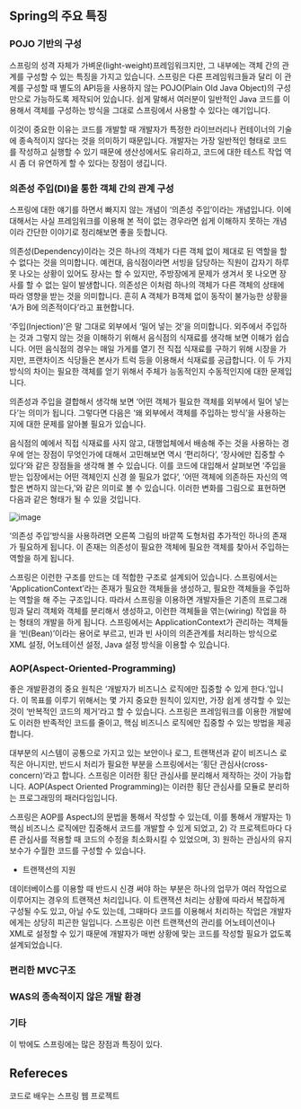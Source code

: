 ## Spring의 주요 특징

### POJO 기반의 구성

스프링의 성격 자체가 가벼운(light-weight)프레임워크지만, 그 내부에는 객체 간의 관계를 구성할 수 있는 특징을 가지고 있습니다. 스프링은 다른 프레임워크들과 달리 이 관계를 구성할 때 별도의 API등을 사용하지 않는 POJO(Plain Old Java Object)의 구성만으로 가능하도록 제작되어 있습니다. 쉽게 말해서 여러분이 일반적인 Java 코드를 이용해서 객체를 구성하는 방식을 그대로 스프링에서 사용할 수 있다는 얘기입니다.

이것이 중요한 이유는 코드를 개발할 때 개발자가 특정한 라이브러리나 컨테이너의 기술에 종속적이지 않다는 것을 의미하기 때문입니다. 개발자는 가장 일반적인 형태로 코드를 작성하고 실행할 수 있기 때문에 생산성에서도 유리하고, 코드에 대한 테스트 작업 역시 좀 더 유연하게 할 수 있다는 장점이 생깁니다.

### 의존성 주입(DI)을 통한 객체 간의 관계 구성

스프링에 대한 얘기를 하면서 빠지지 않는 개념이 ‘의존성 주입’이라는 개념입니다. 이에 대해서는 사실 프레임워크를 이용해 본 적이 없는 경우라면 쉽게 이해하지 못하는 개념이라 간단한 이야기로 정리해보면 좋을 듯합니다.

의존성(Dependency)이라는 것은 하나의 객체가 다른 객체 없이 제대로 된 역할을 할 수 없다는 것을 의미합니다. 예컨대, 음식점이라면 서빙을 담당하는 직원이 갑자기 하루 못 나오는 상황이 있어도 장사는 할 수 있지만, 주방장에게 문제가 생겨서 못 나오면 장사를 할 수 없는 일이 발생합니다. 의존성은 이처럼 하나의 객체가 다른 객체의 상태에 따라 영향을 받는 것을 의미합니다. 흔히 A 객체가 B객체 없이 동작이 불가능한 상황을 ‘A가 B에 의존적이다’라고 표현합니다.

‘주입(Injection)’은 말 그대로 외부에서 ‘밀어 넣는 것’을 의미합니다. 외주에서 주입하는 것과 그렇지 않는 것을 이해하기 위해서 음식점의 식재료를 생각해 보면 이해가 쉽습니다. 어떤 음식점의 경우는 매일 가게를 열기 전 직접 식재료를 구하기 위해 시장을 가지만, 프랜차이즈 식당들은 본사가 트럭 등을 이용해서 식재료를 공급합니다. 이 두 가지 방식의 차이는 필요한 객체를 얻기 위해서 주체가 능동적인지 수동적인지에 대한 문제입니다.

의존성과 주입을 결합해서 생각해 보면 ‘어떤 객체가 필요한 객체를 외부에서 밀어 넣는 다’는 의미가 됩니다. 그렇다면 다음은 ‘왜 외부에서 객체를 주입하는 방식’을 사용하는지에 대한 문제를 알아볼 필요가 있습니다.

음식점의 예에서 직접 식재료를 사지 않고, 대행업체에서 배송해 주는 것을 사용하는 경우에 얻는 장점이 무엇인가에 대해서 고민해보면 역시 ‘편리하다’, ‘장사에만 집중할 수 있다’와 같은 장점들을 생각해 볼 수 있습니다. 이를 코드에 대입해서 살펴보면 ‘주입을 받는 입장에서는 어떤 객체인지 신경 쓸 필요가 없다’, ‘어떤 객체에 의존하든 자신의 역할은 변하지 않는다,’와 같은 의미로 볼 수 있습니다. 이러한 변화를 그림으로 표현하면 다음과 같은 형태가 될 수 있을 것입니다.

![image](https://user-images.githubusercontent.com/21019088/58178252-d172f000-7ce0-11e9-8c49-542e09f66c97.png)

‘의존성 주입’방식을 사용하려면 오른쪽 그림의 바깥쪽 도형처럼 추가적인 하나의 존재가 필요하게 됩니다. 이 존재는 의존성이 필요한 객체에 필요한 객체를 찾아서 주입하는 역할을 하게 됩니다.

스프링은 이런한 구조를 만드는 데 적합한 구조로 설계되어 있습니다. 스프링에서는 ‘ApplicationContext’라는 존재가 필요한 객체들을 생성하고, 필요한 객체들을 주입하는 역할을 해 주는 구조입니다. 따라서 스프링을 이용하면 개발자들은 기존의 프로그래밍과 달리 객체와 객체를 분리해서 생성하고, 이런한 객체들을 엮는(wiring) 작업을 하는 형태의 개발을 하게 됩니다. 스프링에서는 ApplicationContext가 관리하는 객체들을 ‘빈(Bean)’이라는 용어로 부르고, 빈과 빈 사이의 의존관계를 처리하는 방식으로 XML 설정, 어노테이션 설정, Java 설정 방식을 이용할 수 있습니다.

### AOP(Aspect-Oriented-Programming)

좋은 개발환경의 중요 원칙은 ‘개발자가 비즈니스 로직에만 집중할 수 있게 한다.’입니다. 이 목표를 이루기 위해서는 몇 가지 중요한 원칙이 있지만, 가장 쉽게 생각할 수 있는 것이 ‘반복적인 코드의 제거’라고 할 수 있습니다. 스프링은 프레임워크를 이용한 개발에도 이러한 반족적인 코드를 줄이고, 핵심 비즈니스 로직에만 집중할 수 있는 방법을 제공합니다.

대부분의 시스템이 공통으로 가지고 있는 보안이나 로그, 트랜잭션과 같이 비즈니스 로직은 아니지만, 반드시 처리가 필요한 부분을 스프링에서는 ‘횡단 관심사(cross-concern)’라고 합니다. 스프링은 이러한 횡단 관심사를 분리해서 제작하는 것이 가능합니다. AOP(Aspect Oriented Programming)는 이러한 횡단 관심사를 모듈로 분리하는 프로그래밍의 패러다임입니다.

스프링은 AOP를 AspectJ의 문법을 통해서 작성할 수 있는데, 이를 통해서 개발자는 1) 핵심 비즈니스 로직에만 집중해서 코드를 개발할 수 있게 되었고, 2) 각 프로젝트마다 다른 관심사를 적용할 때 코드의 수정을 최소화시킬 수 있었으며, 3) 원하는 관심사의 유지보수가 수월한 코드를 구성할 수 있습니다.

* 트랜잭션의 지원

데이터베이스를 이용할 때 반드시 신경 써야 하는 부분은 하나의 업무가 여러 작업으로 이루어지는 경우의 트랜잭션 처리입니다. 이 트랜잭션 처리는 상황에 따라서 복잡하게 구성될 수도 있고, 아닐 수도 있는데, 그때마다 코드를 이용해서 처리하는 작업은 개발자에게는 상당히 피곤한 일입니다. 스프링은 이런 트랜잭션의 관리를 어노테이션이나 XML로 설정할 수 있기 때문에 개발자가 매번 상황에 맞는 코드를 작성할 필요가 없도록 설계되었습니다. 

### 편리한 MVC구조

### WAS의 종속적이지 않은 개발 환경

### 기타
이 밖에도 스프링에는 많은 장점과 특징이 있다.

## Refereces
코드로 배우는 스프링 웹 프로젝트
